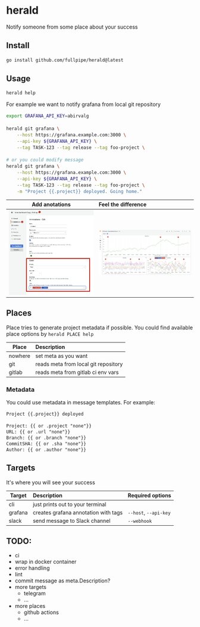 # herald

Notify someone from some place about your success

## Install

```bash
go install github.com/fullpipe/herald@latest
```

## Usage

```bash
herald help
```

For example we want to notify grafana from local git repository

```bash
export GRAFANA_API_KEY=abirvalg

herald git grafana \
    --host https://grafana.example.com:3000 \
    --api-key ${GRAFANA_API_KEY} \
    --tag TASK-123 --tag release --tag foo-project \

# or you could modify message
herald git grafana \
    --host https://grafana.example.com:3000 \
    --api-key ${GRAFANA_API_KEY} \
    --tag TASK-123 --tag release --tag foo-project \
    -m "Project {{.project}} deployed. Going home."
```

| Add anotations                    | Feel the difference         | 
| ----------                        | :----------                 | 
| ![!](/assets/grafana-2.png)       | ![!](/assets/grafana-1.png) | 

## Places

Place tries to generate project metadata if possible.
You could find available place options by `herald PLACE help`

| Place      | Description                              | 
| ---------- | :----------                              | 
| nowhere    | set meta as you want                     | 
| git        | reads meta from local git repository     |
| gitlab     | reads meta from gitlab ci env vars       |

### Metadata

You could use metadata in message templates. For example:

```gotpl
Project {{.project}} deployed

Project: {{ or .project "none"}}
URL: {{ or .url "none"}}
Branch: {{ or .branch "none"}}
CommitSHA: {{ or .sha "none"}}
Author: {{ or .author "none"}}
```

## Targets

It's where you will see your success

| Target        | Description                              | Required options       |
| ----------    | :----------                              | :-----------           |
| cli           | just prints out to your terminal         |                        |
| grafana       | creates grafana annotation with tags     | `--host`, `--api-key`  |
| slack         | send message to Slack channel            | `--webhook`            |

## TODO:

- ci
- wrap in docker container
- error handling
- lint
- commit message as meta.Description?
- more targets
  - telegram
  - ...
- more places
  - github actions
  - ...
